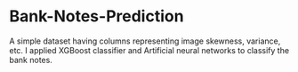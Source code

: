 # Bank-Notes-Prediction

A simple dataset having columns representing image skewness, variance, etc. I applied XGBoost classifier and Artificial neural networks to classify the bank notes.
